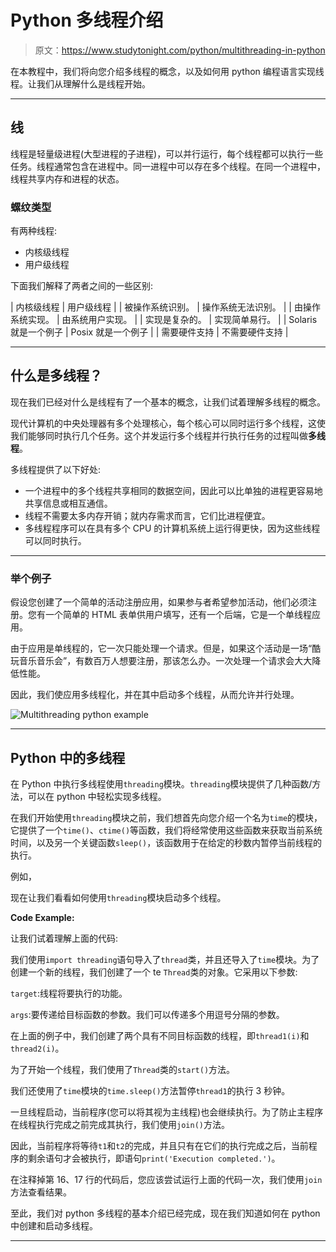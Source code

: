 # Python 多线程介绍

> 原文：<https://www.studytonight.com/python/multithreading-in-python>

在本教程中，我们将向您介绍多线程的概念，以及如何用 python 编程语言实现线程。让我们从理解什么是线程开始。

* * *

## 线

线程是轻量级进程(大型进程的子进程)，可以并行运行，每个线程都可以执行一些任务。线程通常包含在进程中。同一进程中可以存在多个线程。在同一个进程中，线程共享内存和进程的状态。

### 螺纹类型

有两种线程:

*   内核级线程
*   用户级线程

下面我们解释了两者之间的一些区别:

| 内核级线程 | 用户级线程 |
| 被操作系统识别。 | 操作系统无法识别。 |
| 由操作系统实现。 | 由系统用户实现。 |
| 实现是复杂的。 | 实现简单易行。 |
| Solaris 就是一个例子 | Posix 就是一个例子 |
| 需要硬件支持 | 不需要硬件支持 |

* * *

## 什么是多线程？

现在我们已经对什么是线程有了一个基本的概念，让我们试着理解多线程的概念。

现代计算机的中央处理器有多个处理核心，每个核心可以同时运行多个线程，这使我们能够同时执行几个任务。这个并发运行多个线程并行执行任务的过程叫做**多线程**。

多线程提供了以下好处:

*   一个进程中的多个线程共享相同的数据空间，因此可以比单独的进程更容易地共享信息或相互通信。
*   线程不需要太多内存开销；就内存需求而言，它们比进程便宜。
*   多线程程序可以在具有多个 CPU 的计算机系统上运行得更快，因为这些线程可以同时执行。

* * *

### 举个例子

假设您创建了一个简单的活动注册应用，如果参与者希望参加活动，他们必须注册。您有一个简单的 HTML 表单供用户填写，还有一个后端，它是一个单线程应用。

由于应用是单线程的，它一次只能处理一个请求。但是，如果这个活动是一场“酷玩音乐音乐会”，有数百万人想要注册，那该怎么办。一次处理一个请求会大大降低性能。

因此，我们使应用多线程化，并在其中启动多个线程，从而允许并行处理。

![Multithreading python example](img/dd8df4a56deafa0f5f3df3d8fff47871.png)

* * *

## Python 中的多线程

在 Python 中执行多线程使用`threading`模块。`threading`模块提供了几种函数/方法，可以在 python 中轻松实现多线程。

在我们开始使用`threading`模块之前，我们想首先向您介绍一个名为`time`的模块，它提供了一个`time()`、`ctime()`等函数，我们将经常使用这些函数来获取当前系统时间，以及另一个关键函数`sleep()`，该函数用于在给定的秒数内暂停当前线程的执行。

例如，

现在让我们看看如何使用`threading`模块启动多个线程。

**Code Example:**

让我们试着理解上面的代码:

我们使用`import threading`语句导入了`thread`类，并且还导入了`time`模块。为了创建一个新的线程，我们创建了一个 te `Thread`类的对象。它采用以下参数:

`target`:线程将要执行的功能。

`args`:要传递给目标函数的参数。我们可以传递多个用逗号分隔的参数。

在上面的例子中，我们创建了两个具有不同目标函数的线程，即`thread1(i)`和`thread2(i)`。

为了开始一个线程，我们使用了`Thread`类的`start()`方法。

我们还使用了`time`模块的`time.sleep()`方法暂停`thread1`的执行 3 秒钟。

一旦线程启动，当前程序(您可以将其视为主线程)也会继续执行。为了防止主程序在线程执行完成之前完成其执行，我们使用`join()`方法。

因此，当前程序将等待`t1`和`t2`的完成，并且只有在它们的执行完成之后，当前程序的剩余语句才会被执行，即语句`print('Execution completed.')`。

在注释掉第 16、17 行的代码后，您应该尝试运行上面的代码一次，我们使用`join`方法查看结果。

至此，我们对 python 多线程的基本介绍已经完成，现在我们知道如何在 python 中创建和启动多线程。

* * *